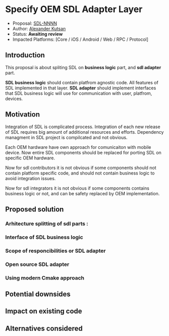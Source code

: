 # Specify OEM SDL Adapter Layer

* Proposal: [SDL-NNNN](nnnn-oem-adapter-layer.md)
* Author: [Alexander Kutsan](https://github.com/LuxoftAKutsan)
* Status: **Awaiting review**
* Impacted Platforms: [Core / iOS / Android / Web / RPC / Protocol]

## Introduction

This proposal is about spliting SDL on **business logic** part, and **sdl adapter** part.

**SDL business logic** should contain platfrom agnostic code. All features of SDL implemented in that layer. 
**SDL adapter** should implement interfaces that SDL business logic will use for communication with user, platfrom, devices. 

## Motivation

Integration of SDL is complicated process. 
Integration of each new release of SDL requires big amount of additional resources and efforts.
Dependency managment in SDL project is compilcated and not obvious. 

Each OEM hardware have own approach for comunicaiton with mobile device.
Now entire SDL components should be replaced for porting SDL on specific OEM hardware.

Now for sdl contributors it is not obvious if some components should not contain platform specific code,
and should not contain business logic to avoid integration issues.

Now for sdl integrators it is not obvious if some components contains business logic or not,
and can be safety replaced by OEM implementation.

## Proposed solution

### Arhitecture splitting of sdl parts :

### Interface of SDL business logic

### Scope of responcibilities or SDL adapter

### Open source SDL adapter

### Using modern Cmake approach  

## Potential downsides

## Impact on existing code

## Alternatives considered
